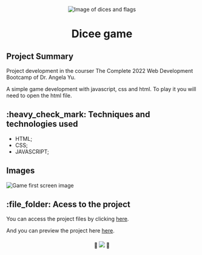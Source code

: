<p align="center">
  <img src="https://user-images.githubusercontent.com/97169087/193432035-ad1f6af4-3f00-41aa-94ff-9820ca6f489a.png" alt="Image of dices and flags"/>
</p>
<h1 align="center">Dicee game</h1>
<h2>Project Summary</h2>
<p>Project development in the courser The Complete 2022 Web Development Bootcamp of Dr. Angela Yu.</p>
<p>A simple game development with javascript, css and html. To play it you will need to open the html file.</p> 
<h2>:heavy_check_mark:  Techniques and technologies used</h2>
<ul>
 <li>HTML;</li>
 <li>CSS;</li>
 <li>JAVASCRIPT;</li>
</ul>
<h2>Images</h2>
<img src="https://user-images.githubusercontent.com/97169087/193431928-9d0338cd-0941-43cd-a09f-640aadd437cb.png" alt="Game first screen image"/>

<h2>:file_folder: Acess to the project</h2>

<p>You can access the project files by clicking <a href="https://github.com/PHDevss/dicee">here</a>.</p> 
<p>And you can preview the project here <a href="https://phdevss.github.io/dicee">here</a>.</p> 
<h4 align="center"> 
  🚧 <img src="http://img.shields.io/static/v1?label=STATUS&message=FINISHED&color=GREEN&style=for-the-badge" /> 🚧
</h4>
